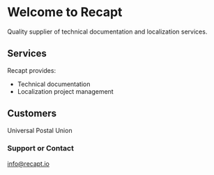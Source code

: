 # Welcome to Recapt

Quality supplier of technical documentation and localization services.

## Services

Recapt provides:
- Technical documentation
- Localization project management

## Customers

Universal Postal Union

### Support or Contact

info@recapt.io
